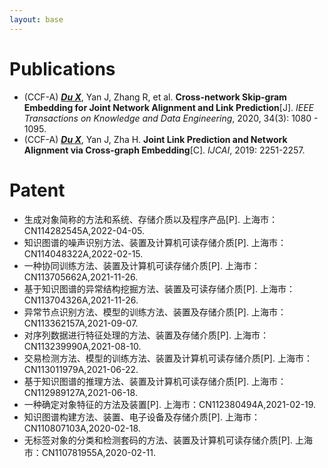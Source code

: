 ```yaml
---
layout: base 
---
```


# Publications
+ (CCF-A) **_<u>Du X</u>_**, Yan J, Zhang R, et al. **Cross-network Skip-gram Embedding for Joint Network Alignment and Link Prediction**[J]. _IEEE Transactions on Knowledge and Data Engineering_, 2020, 34(3): 1080 - 1095.
+ (CCF-A) **_<u>Du X</u>_**, Yan J, Zha H. **Joint Link Prediction and Network Alignment via Cross-graph Embedding**[C]. _IJCAI_, 2019: 2251-2257.


# Patent
+ 生成对象简称的方法和系统、存储介质以及程序产品[P]. 上海市：CN114282545A,2022-04-05.
+ 知识图谱的噪声识别方法、装置及计算机可读存储介质[P]. 上海市：CN114048322A,2022-02-15.
+ 一种协同训练方法、装置及计算机可读存储介质[P]. 上海市：CN113705662A,2021-11-26.
+ 基于知识图谱的异常结构挖掘方法、装置及可读存储介质[P]. 上海市：CN113704326A,2021-11-26.
+ 异常节点识别方法、模型的训练方法、装置及存储介质[P]. 上海市：CN113362157A,2021-09-07.
+ 对序列数据进行特征处理的方法、装置及存储介质[P]. 上海市：CN113239990A,2021-08-10.
+ 交易检测方法、模型的训练方法、装置及计算机可读存储介质[P]. 上海市：CN113011979A,2021-06-22.
+ 基于知识图谱的推理方法、装置及计算机可读存储介质[P]. 上海市：CN112989127A,2021-06-18.
+ 一种确定对象特征的方法及装置[P]. 上海市：CN112380494A,2021-02-19.
+ 知识图谱构建方法、装置、电子设备及存储介质[P]. 上海市：CN110807103A,2020-02-18.
+ 无标签对象的分类和检测套码的方法、装置及计算机可读存储介质[P]. 上海市：CN110781955A,2020-02-11.

